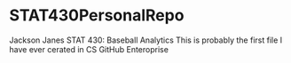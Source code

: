 # STAT430PersonalRepo
Jackson Janes
STAT 430: Baseball Analytics
This is probably the first file I have ever cerated in CS GitHub Enteroprise
